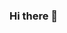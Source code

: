 ### Hi there 👋

<!--
**Fr0ztyy43/Fr0ztyy43** is a ✨ _special_ ✨ repository because its `README.md` (this file) appears on your GitHub profile.

Here are some ideas to get you started:

![Anurag's github stats](https://github-readme-stats.vercel.app/api?username=Fr0ztyy43)
-->
